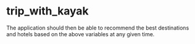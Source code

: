# trip_with_kayak
The application should then be able to recommend the best destinations and hotels based on the above variables at any given time.
